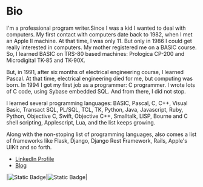 # Bio

I'm a professional program writer.Since I was a kid I wanted to deal with
computers. My first contact with computers date back to 1982, when I met an
Apple II machine. At that time, I was only 11. But only in 1986 I could get
really interested in computers. My mother registered me on a BASIC course. So, I
learned BASIC on TRS-80 based machines: Prologica CP-200 and Microdigital TK-85
and TK-90X. 

But, in 1991, after six months of electrical engineering course, I learned
Pascal. At that time, electrical engineering died for me, but computing was
born. In 1994 I got my first job as a programmer: C programmer. I wrote lots of
C code, using Sybase embedded SQL. And from there, I did not stop. 

I learned several programming languages: BASIC, Pascal, C, C++, Visual Basic,
Transact SQL, PL/SQL, TCL, TK, Python, Java, Javascript, Ruby, Python, Objective
C, Swift, Objective C++, Smalltalk, LISP, Bourne and C shell scripting,
Applescript, Lua, and the list keeps growing.

Along with the non-stoping list of programming languages, also comes a list of
frameworks like Flask, Django, Django Rest Framework, Rails, Apple's UIKit and
so forth. 

- [LinkedIn Profile](https://www.linkedin.com/in/ronlima/)
- [Blog](https://brazuca.dev)

|![Static Badge](https://img.shields.io/badge/C%20-%20ANSI%20-%20%232236e1)|![Static Badge](https://img.shields.io/badge/C%2B%2B%20-%20ANSI%20-%20%2322885c)|



